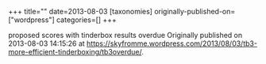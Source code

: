 +++
title=""
date=2013-08-03
[taxonomies]
originally-published-on=["wordpress"]
categories=[]
+++



proposed scores with tinderbox results overdue
Originally published on 2013-08-03 14:15:26 at https://skyfromme.wordpress.com/2013/08/03/tb3-more-efficient-tinderboxing/tb3overdue/.
